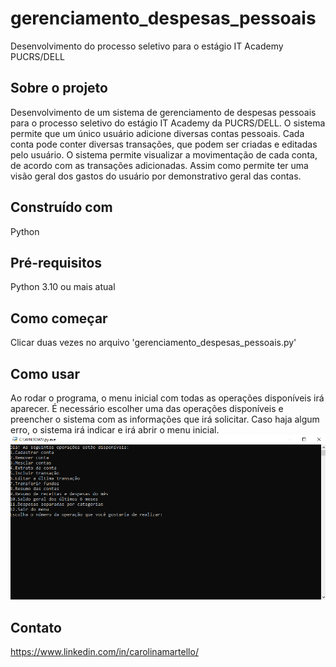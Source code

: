 # gerenciamento_despesas_pessoais
Desenvolvimento do processo seletivo para o estágio IT Academy PUCRS/DELL

## Sobre o projeto
Desenvolvimento de um sistema de gerenciamento de despesas pessoais para o processo seletivo do estágio IT Academy da PUCRS/DELL. O sistema permite que um único usuário adicione diversas contas pessoais. Cada conta pode conter diversas transações, que podem ser criadas e editadas pelo usuário. O sistema permite visualizar a movimentação de cada conta, de acordo com as transações adicionadas. Assim como permite ter uma visão geral dos gastos do usuário por demonstrativo geral das contas.

## Construído com
Python

## Pré-requisitos
Python 3.10 ou mais atual

## Como começar
Clicar duas vezes no arquivo 'gerenciamento_despesas_pessoais.py'

## Como usar
Ao rodar o programa, o menu inicial com todas as operações disponíveis irá aparecer. É necessário escolher uma das operações disponíveis e preencher o sistema com as informações que irá solicitar. Caso haja algum erro, o sistema irá indicar e irá abrir o menu inicial.
![Alt text](image.png)

## Contato
<https://www.linkedin.com/in/carolinamartello/>